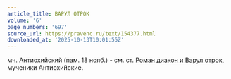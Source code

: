 ```yaml
---
article_title: ВАРУЛ ОТРОК
volume: '6'
page_numbers: '697'
source_url: https://pravenc.ru/text/154377.html
downloaded_at: '2025-10-13T10:01:55Z'
---
```


мч. Антиохийский (пам. 18 нояб.) - см. ст. [Роман диакон и Варул отрок](<https://pravenc.ru/text/Роман диакон и Варул отрок.html>), мученики Антиохийские.
